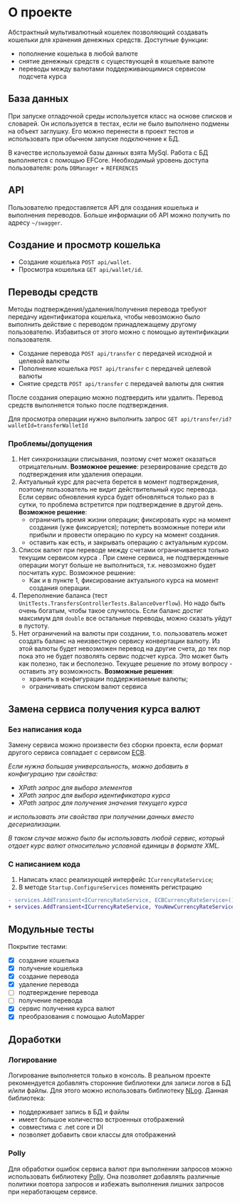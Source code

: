 # О проекте

Абстрактный мультивалютный кошелек позволяющий создавать кошельки для хранения денежных средств. Доступные функции:

- пополнение кошелька в любой валюте
- снятие денежных средств с существующей в кошельке валюте
- переводы между валютами поддерживающимися сервисом подсчета курса

## База данных

При запуске отладочной среды используется класс на основе списков и словарей. Он используется в тестах, если не было выполнено подмены на объект заглушку. Его можно перенести в проект тестов и использовать при обычном запуске подключение к БД.

В качестве используемой базы данных взята MySql. Работа с БД выполняется с помощью EFCore. Необходимый уровень доступа пользователя: роль `DBManager` + `REFERENCES`

## API

Пользователю предоставляется API для создания кошелька и выполнения переводов. Больше информации об API можно получить по адресу `~/swagger`.

## Создание и просмотр кошелька

- Создание кошелька `POST api/wallet`.
- Просмотра кошелька `GET api/wallet/id`.

## Переводы средств

Методы подтверждения/удаления/получения перевода требуют передачу идентификатора кошелька, чтобы невозможно было выполнить действие с переводом принадлежащему другому пользователю.
Избавиться от этого можно с помощью аутентификации пользователя.

- Создание перевода `POST api/transfer` с передачей исходной и целевой валюты
- Пополнение кошелька `POST api/transfer` с передачей целевой валюты
- Снятие средств `POST api/transfer` с передачей валюты для снятия

После создания операцию можно подтвердить или удалить. Перевод средств выполняется только после подтверждения.

Для просмотра операции нужно выполнить запрос `GET api/transfer/id?walletId=transferWalletId`

### Проблемы/допущения

1. Нет синхронизации списывания, поэтому счет может оказаться отрицательным. **Возможное решение**: резервирование средств до подтверждения или удаления операции.
1. Актуальный курс для расчета берется в момент подтверждения, поэтому пользователь не видит действительный курс перевода. Если сервис обновления курса будет обновляться только раз в сутки, то проблема встретится при подтверждение в другой день. **Возможное решение**:
   - ограничить время жизни операции; фиксировать курс на момент создания (уже фиксируется); потерпеть возможные потери или прибыли и провести операцию по курсу на момент создания.
   - оставить как есть, и закрывать операцию с актуальным курсом.
1. Список валют при переводе между счетами ограничивается только текущим сервисом курса . При смене сервиса, не подтвержденные операции могут больше не выполниться, т.к. невозможно будет посчитать курс. Возможное решение:
   - Как и в пункте 1, фиксирование актуального курса на момент создания операции.
1. Переполнение баланса (тест `UnitTests.TransfersControllerTests.BalanceOverflow`). Но надо быть очень богатым, чтобы такое случилось. Если баланс достиг максимум для `double` все остальные переводы, можно сказать уйдут в пустоту.
1. Нет ограничений на валюты при создании, т.о. пользователь может создать баланс на неизвестную сервису конвертации валюту. Из этой валюты будет невозможен перевод на другие счета, до тех пор пока это не будет позволять сервис подсчет курса. Это может быть как полезно, так и бесполезно. Текущее решение по этому вопросу - оставить эту возможность. **Возможные решения**:
   - хранить в конфигурации поддерживаемые валюты;
   - ограничивать списком валют сервиса

## Замена сервиса получения курса валют

### Без написания кода

Замену сервиса можно произвести без сборки проекта, если формат другого сервиса совпадает с сервисом [ECB](https://www.ecb.europa.eu/stats/eurofxref/eurofxref-daily.xml). 

*Если нужна большая универсальность, можно добавить в конфигурацию три свойства:*

- *XPath запрос для выбора элементов*
- *XPath запрос для выбора идентификатора курса*
- *XPath запрос для получения значения текущего курса*

*и использовать эти свойства при получении данных вместо десериализации.*

*В таком случае можно было бы использовать любой сервис, который отдает курс валют относительно условной единицы в формате XML.*

### С написанием кода

1. Написать класс реализующей интерфейс `ICurrencyRateService`;
2. В методе `Startup.ConfigureServices` поменять регистрацию 

```diff
- services.AddTransient<ICurrencyRateService, ECBCurrencyRateService>();
+ services.AddTransient<ICurrencyRateService, YouNewCurrencyRateService>();
```

## Модульные тесты

Покрытие тестами:

- [x] создание кошелька
- [x] получение кошелька
- [x] создание перевода
- [x] удаление перевода
- [ ] подтверждение перевода
- [ ] получение перевода
- [x] сервис получения курса валют
- [x] преобразования с помощью AutoMapper

## Доработки

### Логирование

Логирование выполняется только в консоль. В реальном проекте рекомендуется добавлять сторонние библиотеки для записи логов в БД и/или файлы. Для этого можно использовать библиотеку [NLog](https://nlog-project.org/). Данная библиотека:

- поддерживает запись в БД и файлы
- имеет большое количество встроенных отображений
- совместима с .net core и DI
- позволяет добавить свои классы для отображений

### Polly

Для обработки ошибок сервиса валют при выполнении запросов можно использовать библиотеку [Polly](https://github.com/App-vNext/Polly). Она позволяет добавлять различные политики повтора запросов и избежать выполнения лишних запросов при неработающем сервисе.
